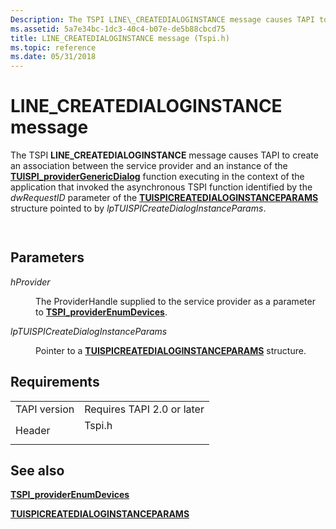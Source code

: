 ```yaml
---
Description: The TSPI LINE\_CREATEDIALOGINSTANCE message causes TAPI to create an association between the service provider and an instance of the TUISPI\_providerGenericDialog function executing in the context of the application.
ms.assetid: 5a7e34bc-1dc3-40c4-b07e-de5b88cbcd75
title: LINE_CREATEDIALOGINSTANCE message (Tspi.h)
ms.topic: reference
ms.date: 05/31/2018
---
```


# LINE\_CREATEDIALOGINSTANCE message

The TSPI **LINE\_CREATEDIALOGINSTANCE** message causes TAPI to create an association between the service provider and an instance of the [**TUISPI\_providerGenericDialog**](/windows/win32/api/tspi/nf-tspi-tuispi_providergenericdialog) function executing in the context of the application that invoked the asynchronous TSPI function identified by the *dwRequestID* parameter of the [**TUISPICREATEDIALOGINSTANCEPARAMS**](/windows/win32/api/tspi/ns-tspi-tuispicreatedialoginstanceparams) structure pointed to by *lpTUISPICreateDialogInstanceParams*.


```C++
            
```



## Parameters

<dl> <dt>

*hProvider* 
</dt> <dd>

The ProviderHandle supplied to the service provider as a parameter to [**TSPI\_providerEnumDevices**](/windows/win32/api/tspi/nf-tspi-tspi_providerenumdevices).

</dd> <dt>

*lpTUISPICreateDialogInstanceParams* 
</dt> <dd>

Pointer to a [**TUISPICREATEDIALOGINSTANCEPARAMS**](/windows/win32/api/tspi/ns-tspi-tuispicreatedialoginstanceparams) structure.

</dd> </dl>

## Requirements



|                         |                                                                                   |
|-------------------------|-----------------------------------------------------------------------------------|
| TAPI version<br/> | Requires TAPI 2.0 or later<br/>                                             |
| Header<br/>       | <dl> <dt>Tspi.h</dt> </dl> |



## See also

<dl> <dt>

[**TSPI\_providerEnumDevices**](/windows/win32/api/tspi/nf-tspi-tspi_providerenumdevices)
</dt> <dt>

[**TUISPICREATEDIALOGINSTANCEPARAMS**](/windows/win32/api/tspi/ns-tspi-tuispicreatedialoginstanceparams)
</dt> </dl>

 

